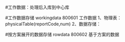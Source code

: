 #工作数据：处理后入库到中心库

#工作数据存储 workingdata 800601
    工作数据
    1、物理表：physicalTable(reportCode,num) 
    2、数据存储：

#按方案展开的数据存储 rowdata 800602
    基于方案的数据
